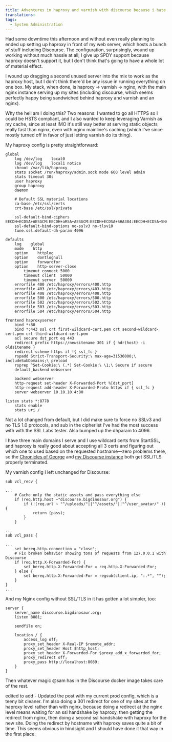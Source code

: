 ```yaml
---
title: Adventures in haproxy and varnish with discourse because i hate myself
translations:
tags:
  - System Administration
---
```


Had some downtime this afternoon and without even really planning to ended up setting up haproxy in front of my web server, which hosts a bunch of stuff including Discourse. The configuration, surprisingly, wound up working without much hassle at all; I give up SPDY support because haproxy doesn't support it, but I don't think that's going to have a whole lot of material effect.

I wound up dragging a second unused server into the mix to work as the haproxy host, but I don't think there'd be any issue in running everything on one box. My stack, when done, is haproxy -> varnish -> nginx, with the main nginx instance serving up my sites (including discourse, which seems perfectly happy being sandwiched behind haproxy and varnish and an nginx).

Why the hell am I doing this? Two reasons: I wanted to go all HTTPS so I could be HSTS compliant, and I also wanted to keep leveraging Varnish as my cache, since at least IMO it's still way better at serving static objects really fast than nginx, even with nginx mainline's caching (which I've since mostly turned off in favor of just letting varnish do its thing).

My haproxy config is pretty straightforward:
```
global
    log /dev/log    local0
    log /dev/log    local1 notice
    chroot /var/lib/haproxy
    stats socket /run/haproxy/admin.sock mode 660 level admin
    stats timeout 30s
    user haproxy
    group haproxy
    daemon

    # Default SSL material locations
    ca-base /etc/ssl/certs
    crt-base /etc/ssl/private

    ssl-default-bind-ciphers EECDH+ECDSA+AESGCM:EECDH+aRSA+AESGCM:EECDH+ECDSA+SHA384:EECDH+ECDSA+SHA256:EECDH+aRSA+SHA384:EECDH+aRSA+SHA256:EECDH+aRSA+RC4:EECDH:EDH+aRSA:!aNULL:!eNULL:!LOW:!3DES:!MD5:!EXP:!PSK:!SRP:!DSS:!RC4
    ssl-default-bind-options no-sslv3 no-tlsv10
    tune.ssl.default-dh-param 4096

defaults
    log    global
    mode    http
    option    httplog
    option    dontlognull
    option    forwardfor
    option    http-server-close
        timeout connect 5000
        timeout client  50000
        timeout server  50000
    errorfile 400 /etc/haproxy/errors/400.http
    errorfile 403 /etc/haproxy/errors/403.http
    errorfile 408 /etc/haproxy/errors/408.http
    errorfile 500 /etc/haproxy/errors/500.http
    errorfile 502 /etc/haproxy/errors/502.http
    errorfile 503 /etc/haproxy/errors/503.http
    errorfile 504 /etc/haproxy/errors/504.http

frontend haproxyserver
    bind *:80
    bind *:443 ssl crt first-wildcard-cert.pem crt second-wildcard-cert.pem crt third-wildcard-cert.pem
    acl secure dst_port eq 443
    redirect prefix https://newsitename 301 if { hdr(host) -i oldsitename }
    redirect scheme https if !{ ssl_fc }
    rspadd Strict-Transport-Security:\ max-age=31536000;\ includeSubDomains;\ preload
    rsprep ^Set-Cookie:\ (.*) Set-Cookie:\ \1;\ Secure if secure
    default_backend webserver

    backend webserver
    http-request set-header X-Forwarded-Port %[dst_port]
    http-request add-header X-Forwarded-Proto https if { ssl_fc }
    server webserver 10.10.10.4:80

listen stats *:8778
    stats enable
    stats uri /
```

Not a lot changed from default, but I did make sure to force no SSLv3 and no TLS 1.0 protocols, and sub in the cipherlist I've had the most success with with the SSL Labs tester. Also bumped up the dhparam to 4096.

I have three main domains I serve and I use wildcard certs from StartSSL, and haproxy is really good about accepting all 3 certs and figuring out which one to used based on the requested hostname—zero problems there, so the [Chronicles of George](http://www.chroniclesofgeorge.com) and [my Discourse instance](http://discourse.bigdinosaur.org) both get SSL/TLS properly terminated.

My varnish config I left unchanged for Discourse:

```
sub vcl_recv {

...
    # Cache only the static assets and pass everything else
    if (req.http.host ~"discourse.bigdinosaur.org") {
        if (!(req.url ~ "^/uploads/"||"^/assets/"||"^/user_avatar/" )) {                              
            return (pass);
        }
    }

...
sub vcl_pass {

...
    set bereq.http.connection = "close";
    # Fix broken behavior showing tons of requests from 127.0.0.1 with Discourse
    if (req.http.X-Forwarded-For) {
        set bereq.http.X-Forwarded-For = req.http.X-Forwarded-For;
    } else {
        set bereq.http.X-Forwarded-For = regsub(client.ip, ":.*", "");
    }
}
...
```

And my Nginx config without SSL/TLS in it has gotten a lot simpler, too:
```
server {
    server_name discourse.bigdinosaur.org;
    listen 8881;

    sendfile on;

    location / {
        access_log off;
        proxy_set_header X-Real-IP $remote_addr;
        proxy_set_header Host $http_host;
        proxy_set_header X-Forwarded-For $proxy_add_x_forwarded_for;
        proxy_redirect off;
        proxy_pass http://localhost:8089;
    }
}
```

Then whatever magic @sam has in the Discourse docker image takes care of the rest.

edited to add - Updated the post with my current prod config, which is a teeny bit cleaner. I'm also doing a 301 redirect for one of my sites at the haproxy level rather than with nginx, because doing a redirect at the nginx level means waiting for an ssl handshake by haproxy, then getting the redirect from nginx, then doing a second ssl handshake with haproxy for the new site. Doing the redirect by hostname with haproxy saves quite a bit of time. This seems obvious in hindsight and I should have done it that way in the first place.
